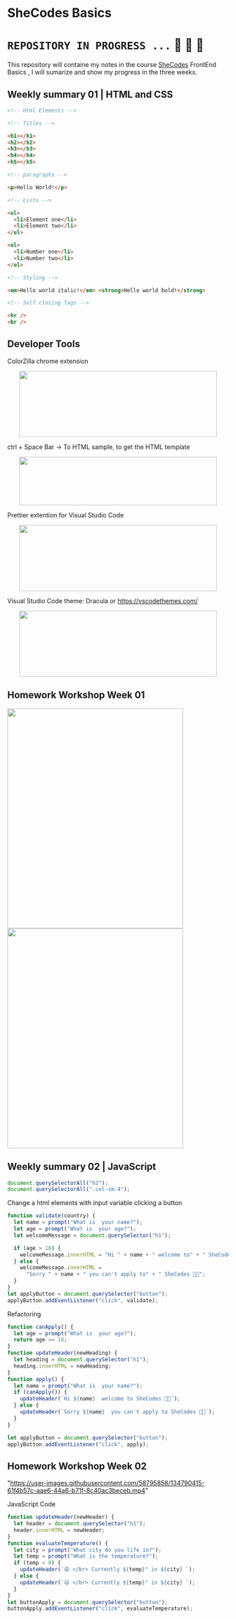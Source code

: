 # SheCodes Basics

# `REPOSITORY IN PROGRESS ...` :carousel_horse: :raising_hand: :tractor:

This repository will containe my notes in the course [SheCodes](https://www.shecodes.io/) FrontEnd Basics , I will sumarize and show my progress in the three weeks.

## **Weekly summary 01** | HTML and CSS

```html
<!-- Html Elements -->

<!-- Titles -->

<h1></h1>
<h2></h2>
<h3></h3>
<h4></h4>
<h5></h5>

<!-- paragraphs -->

<p>Hello World!</p>

<!-- Lists -->

<ul>
  <li>Element one</li>
  <li>Element two</li>
</ul>

<ol>
  <li>Number one</li>
  <li>Number two</li>
</ol>

<!-- Styling -->

<em>Hello world italic!</em> <strong>Hello world bold!</strong>

<!-- Self closing Tags -->

<hr />
<br />
```

## Developer Tools

ColorZilla chrome extension

<p align="center">
  <img width="450" height="150" src="img/colorzilla.png">
</p>

ctrl + Space Bar -> To HTML sample, to get the HTML template

<p align="center">
  <img width="450" height="110" src="img/html-sample.png">
</p>

Prettier extention for Visual Studio Code

<p align="center">
  <img width="450" height="150" src="img/prettier.png">
</p>

Visual Studio Code theme: Dracula or https://vscodethemes.com/

<p align="center">
  <img width="450" height="150" src="img/dracula.png">
</p>

## Homework Workshop Week 01

<img src="img/img.png" width="400" height="500"/> <img src="img/code.png" width="400" height="500"/>

## **Weekly summary 02** | JavaScript

```javascript
document.querySelectorAll("h2");
document.querySelectorAll(".col-sm-4");
```

Change a html elements with input variable clicking a button

```javascript
function validate(country) {
  let name = prompt("What is  your name?");
  let age = prompt("What is  your age?");
  let welcomeMessage = document.querySelector("h1");

  if (age > 18) {
    welcomeMessage.innerHTML = "Hi " + name + " welcome to" + " SheCodes 👩‍💻";
  } else {
    welcomeMessage.innerHTML =
      "Sorry " + name + " you can't apply to" + " SheCodes 👩‍💻";
  }
}
let applyButton = document.querySelector("button");
applyButton.addEventListener("click", validate);
```

Refactoring

```javascript
function canApply() {
  let age = prompt("What is  your age?");
  return age >= 18;
}
function updateHeader(newHeading) {
  let heading = document.querySelector("h1");
  heading.innerHTML = newHeading;
}
function apply() {
  let name = prompt("What is  your name?");
  if (canApply()) {
    updateHeader(`Hi ${name}  welcome to SheCodes 👩‍💻`);
  } else {
    updateHeader(`Sorry ${name}  you can't apply to SheCodes 👩‍💻`);
  }
}

let applyButton = document.querySelector("button");
applyButton.addEventListener("click", apply);
```

## Homework Workshop Week 02

"https://user-images.githubusercontent.com/58795858/134790415-61f4b57c-aae6-44a6-b71f-8c40ac3beceb.mp4"

JavaScript Code

```javascript
function updateHeader(newHeader) {
  let header = document.querySelector("h1");
  header.innerHTML = newHeader;
}
function evaluateTemperature() {
  let city = prompt("What city do you life in?");
  let temp = prompt("What is the temperature?");
  if (temp < 0) {
    updateHeader(`😩 </br> Currently ${temp}° in ${city} `);
  } else {
    updateHeader(`😃 </br> Currently ${temp}° in ${city} `);
  }
}
let buttonApply = document.querySelector("button");
buttonApply.addEventListener("click", evaluateTemperature);
```
